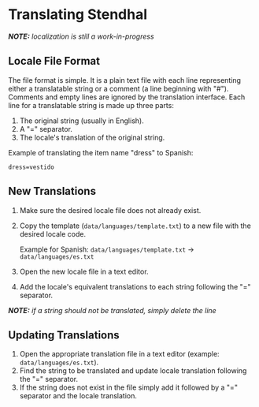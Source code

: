 
# Translating Stendhal

___NOTE:__ localization is still a work-in-progress_


## Locale File Format

The file format is simple. It is a plain text file with each line representing either a translatable string or a comment
(a line beginning with "#"). Comments and empty lines are ignored by the translation interface. Each line for a
translatable string is made up three parts:

1. The original string (usually in English).
2. A "=" separator.
3. The locale's translation of the original string.

Example of translating the item name "dress" to Spanish:

```
dress=vestido
```


## New Translations

1. Make sure the desired locale file does not already exist.
2. Copy the template (`data/languages/template.txt`) to a new file with the desired locale code.

    Example for Spanish: `data/languages/template.txt` -> `data/languages/es.txt`

3. Open the new locale file in a text editor.
4. Add the locale's equivalent translations to each string following the "=" separator.

___NOTE:__ if a string should not be translated, simply delete the line_


## Updating Translations

1. Open the appropriate translation file in a text editor (example: `data/languages/es.txt`).
2. Find the string to be translated and update locale translation following the "=" separator.
3. If the string does not exist in the file simply add it followed by a "=" separator and the locale translation.